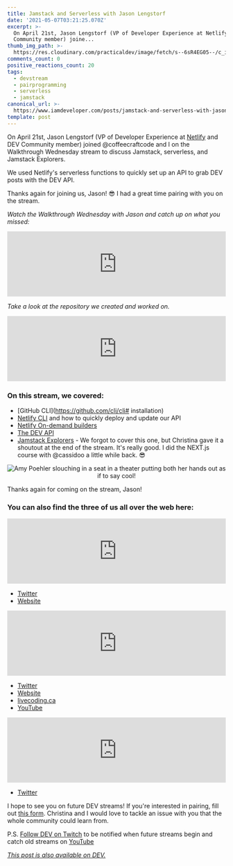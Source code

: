 ```yaml
---
title: Jamstack and Serverless with Jason Lengstorf
date: '2021-05-07T03:21:25.070Z'
excerpt: >-
  On April 21st, Jason Lengstorf (VP of Developer Experience at Netlify and DEV
  Community member) joine...
thumb_img_path: >-
  https://res.cloudinary.com/practicaldev/image/fetch/s--6sR4EG05--/c_imagga_scale,f_auto,fl_progressive,h_420,q_auto,w_1000/https://dev-to-uploads.s3.amazonaws.com/uploads/articles/e8fnjv5l9je77p01qq0z.jpg
comments_count: 0
positive_reactions_count: 20
tags:
  - devstream
  - pairprogramming
  - serverless
  - jamstack
canonical_url: >-
  https://www.iamdeveloper.com/posts/jamstack-and-serverless-with-jason-lengstorf-3jdl/
template: post
---
```


On <time datetime="2021-04-21">April 21st</time>, Jason Lengstorf (VP of Developer Experience at [Netlify](https://netlify.com/) and DEV Community member) joined @coffeecraftcode and I on the Walkthrough Wednesday stream to discuss Jamstack, serverless, and Jamstack Explorers.

We used Netlify's serverless functions to quickly set up an API to grab DEV posts with the DEV API.

Thanks again for joining us, Jason! 😎 I had a great time pairing with you on the stream.

_Watch the Walkthrough Wednesday with Jason and catch up on what you missed:_

<iframe class="liquidTag" src="https://dev.to/embed/youtube?args=dXr0iJE10tQ" style="border: 0; width: 100%;"></iframe>

_Take a look at the repository we created and worked on._

<iframe class="liquidTag" src="https://dev.to/embed/github?args=https%3A%2F%2Fgithub.com%2Fnickytonline%2Ffun-with-jason" style="border: 0; width: 100%;"></iframe>

### On this stream, we covered:

- [GitHub CLI](https://github.com/cli/cli# installation)
- [Netlify CLI](https://docs.netlify.com/cli/get-started/) and how to quickly deploy and update our API
- [Netlify On-demand builders](https://docs.netlify.com/configure-builds/on-demand-builders/)
- [The DEV API](https://docs.forem.com/api/)
- [Jamstack Explorers](https://explorers.netlify.com/) - We forgot to cover this one, but Christina gave it a shoutout at the end of the stream. It's really good. I did the NEXT.js course with @cassidoo a little while back. 😎

<center>

![Amy Poehler slouching in a seat in a theater putting both her hands out as if to say cool!](https://media.giphy.com/media/nFFguNjdeotwc/giphy.gif)

</center>

Thanks again for coming on the stream, Jason!

### You can also find the three of us all over the web here:

<iframe class="liquidTag" src="https://dev.to/embed/user?args=jlengstorf" style="border: 0; width: 100%;"></iframe>

- [Twitter](https://twitter.com/jlengstorf)
- [Website](https://www.jason.af/)

<iframe class="liquidTag" src="https://dev.to/embed/user?args=nickytonline" style="border: 0; width: 100%;"></iframe>

- [Twitter](https://twitter.com/nickytonline)
- [Website](https://iamdeveloper.com/)
- [livecoding.ca](https://livecoding.ca)
- [YouTube](https://youtube.iamdeveloper.com)

<iframe class="liquidTag" src="https://dev.to/embed/user?args=coffeecraftcode" style="border: 0; width: 100%;"></iframe>

- [Twitter](https://twitter.com/coffeecraftcode)

I hope to see you on future DEV streams! If you're interested in pairing, fill out [this form](https://iamdeveloper.com/pair). Christina and I would love to tackle an issue with you that the whole community could learn from.

P.S. [Follow DEV on Twitch](https://twitch.tv/thepracticaldev) to be notified when future streams begin and catch old streams on [YouTube](https://www.youtube.com/c/thepracticaldevteam)

_[This post is also available on DEV.](https://dev.to/devteam/jamstack-and-serverless-with-jason-lengstorf-3jdl)_

<script>
const parent = document.getElementsByTagName('head')[0];
const script = document.createElement('script');
script.type = 'text/javascript';
script.src = 'https://cdnjs.cloudflare.com/ajax/libs/iframe-resizer/4.1.1/iframeResizer.min.js';
script.charset = 'utf-8';
script.onload = function() {
    window.iFrameResize({}, '.liquidTag');
};
parent.appendChild(script);
</script>
